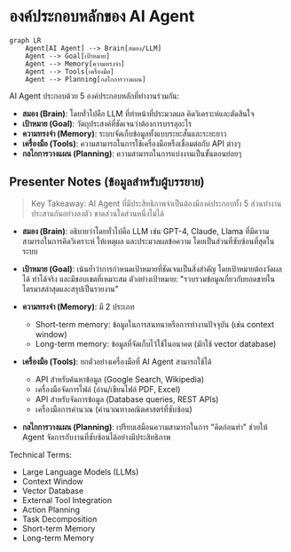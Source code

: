 # องค์ประกอบหลักของ AI Agent

```mermaid
graph LR
    Agent[AI Agent] --> Brain[สมอง/LLM]
    Agent --> Goal[เป้าหมาย]
    Agent --> Memory[ความทรงจำ]
    Agent --> Tools[เครื่องมือ]
    Agent --> Planning[กลไกการวางแผน]
```

AI Agent ประกอบด้วย 5 องค์ประกอบหลักที่ทำงานร่วมกัน:

- **สมอง (Brain)**: โดยทั่วไปคือ LLM ที่ทำหน้าที่ประมวลผล คิดวิเคราะห์และตัดสินใจ
- **เป้าหมาย (Goal)**: วัตถุประสงค์ที่ชัดเจนว่าต้องการบรรลุอะไร
- **ความทรงจำ (Memory)**: ระบบจัดเก็บข้อมูลทั้งแบบระยะสั้นและระยะยาว
- **เครื่องมือ (Tools)**: ความสามารถในการใช้เครื่องมือหรือเชื่อมต่อกับ API ต่างๆ
- **กลไกการวางแผน (Planning)**: ความสามารถในการแบ่งงานเป็นขั้นตอนย่อยๆ

## Presenter Notes (ข้อมูลสำหรับผู้บรรยาย)

> Key Takeaway: AI Agent ที่มีประสิทธิภาพจำเป็นต้องมีองค์ประกอบทั้ง 5 ส่วนทำงานประสานกันอย่างลงตัว ขาดส่วนใดส่วนหนึ่งไม่ได้

- **สมอง (Brain)**: อธิบายว่าโดยทั่วไปคือ LLM เช่น GPT-4, Claude, Llama ที่มีความสามารถในการคิดวิเคราะห์ ให้เหตุผล 
  และประมวลผลข้อความ โดยเป็นส่วนที่ซับซ้อนที่สุดในระบบ

- **เป้าหมาย (Goal)**: เน้นย้ำว่าการกำหนดเป้าหมายที่ชัดเจนเป็นสิ่งสำคัญ โดยเป้าหมายต้องวัดผลได้ ทำได้จริง และมีขอบเขตที่เหมาะสม
  ตัวอย่างเป้าหมาย: "รวบรวมข้อมูลเกี่ยวกับยอดขายในไตรมาสล่าสุดและสรุปเป็นรายงาน"

- **ความทรงจำ (Memory)**: มี 2 ประเภท
  * Short-term memory: ข้อมูลในการสนทนาหรือการทำงานปัจจุบัน (เช่น context window)
  * Long-term memory: ข้อมูลที่จัดเก็บไว้ใช้ในอนาคต (มักใช้ vector database)

- **เครื่องมือ (Tools)**: ยกตัวอย่างเครื่องมือที่ AI Agent สามารถใช้ได้
  * API สำหรับค้นหาข้อมูล (Google Search, Wikipedia)
  * เครื่องมือจัดการไฟล์ (อ่าน/เขียนไฟล์ PDF, Excel)
  * API สำหรับจัดการข้อมูล (Database queries, REST APIs)
  * เครื่องมือการคำนวณ (คำนวณทางคณิตศาสตร์ที่ซับซ้อน)

- **กลไกการวางแผน (Planning)**: เปรียบเสมือนความสามารถในการ "คิดก่อนทำ" ช่วยให้ Agent จัดการกับงานที่ซับซ้อนได้อย่างมีประสิทธิภาพ

Technical Terms:
- Large Language Models (LLMs)
- Context Window
- Vector Database
- External Tool Integration
- Action Planning
- Task Decomposition
- Short-term Memory
- Long-term Memory
